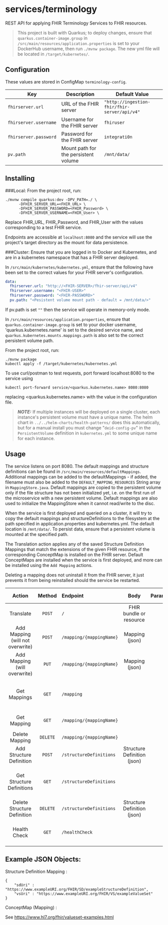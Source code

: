 # services/terminology

REST API for applying FHIR Terminology Services to FHIR resources.

> This project is built with Quarkus; to deploy changes, ensure that
> `quarkus.container-image.group` in `/src/main/resources/application.properties`
> is set to your DockerHub username, then run `./mvnw package`. The new yml
> file will be located in `/target/kubernetes/`.

## Configuration

These values are stored in ConfigMap `terminology-config`.

| Key | Description | Default Value |
|-----|-------------|---------------|
| `fhirserver.url` | URL of the FHIR server | `"http://ingestion-fhir/fhir-server/api/v4"` |
| `fhirserver.username` | Username for the FHIR server | `fhiruser` |
| `fhirserver.password` | Password for the FHIR server | `integrati0n` |
| `pv.path` | Mount path for the persistent volume | `/mnt/data/` |

## Installing

###Local: 
From the project root, run:

```shell 
./mvnw compile quarkus:dev -DPV_PATH=./ \
      -DFHIR_SERVER_URL=<FHIR_URL> \
      -DFHIR_SERVER_PASSWORD=<FHIR_Password> \
      -DFHIR_SERVER_USERNAME=<FHIR_User> \
```

Replace FHIR_URL, FHIR_Password, and FHIR_User with the values corresponding to a test FHIR service.  

Endpoints are accessible at `localhost:8080` and the service will use the project's target directory as the mount for 
data persistence.

###Cluster:
Ensure that you are logged in to Docker and Kubernetes, and are in a kubernetes namespace that has a 
FHIR server deployed.

In `/src/main/kubernetes/kubernetes.yml`, ensure that the following have been set to the correct values for your 
FHIR server's configuration.

```yml
data:
  fhirserver.url: "http://<FHIR-SERVER>/fhir-server/api/v4"
  fhirserver.username: "<FHIR-USER>"
  fhirserver.password: "<FHIR-PASSWORD>"
  pv.path: "<Pesistent volume mount path - default = /mnt/data/>"
```

If pv.path is set `""` then the service will operate in memory-only mode.

In `/src/main/resources/application.properties`, ensure that `quarkus.container-image.group` is set to your docker 
username, 'quarkus.kubernetes.name' is set to the desired service name, 
and `quarkus.kubernetes.mounts.mappings.path` is also set to the correct persistent volume path.

From the project root, run:

```shell
./mvnw package
kubectl apply -f /target/kubernetes/kubernetes.yml
```

To use curl/postman to test requests, port forward localhost:8080 to the service using 

```shell
kubectl port-forward service/<quarkus.kubernetes.name> 8080:8080
```
replacing <quarkus.kubernetes.name> with the value in the configuration file.

> **_NOTE:_**  If multiple instances will be deployed on a single cluster, each instance's
> persistent volume must have a unique name. The helm chart in `../../helm-charts/health-patterns/`
> does this automatically, but for a manual install you must change "`deid-config-pv`" in
> the `PersistentVolume` definition in `kubernetes.yml` to some unique name for each instance.

## Usage

The service listens on port 8080. The default mappings and structure definitions can be found
in `/src/main/resources/defaultMappings`.  Additional mappings can be added to the defaultMappings - if added, the 
filename must also be added to the `DEFAULT_MAPPING_RESOURCES` String array in `MappingStore.java`.  Default mappings 
are copied to the persistent volume only if the file structure has not been initialized yet, i.e. on the first run of 
the microservice with a new persistent volume.  Default mappings are also used to initialize the MappingStore when it 
cannot read/write to the disc.

When the service is first deployed and queried on a cluster, it will try to copy the default mappings and
structureDefinitions to the filesystem at the path specified in application.properties and kubernetes.yml.  The default
location is `/mnt/data/`.  To persist data, ensure that a persistent volume is mounted at the specified path.
 
The Translation action applies any of the saved Structure Definition Mappings that match the extensions of the 
given FHIR resource, if the corresponding ConceptMap is installed on the FHIR server.  Default ConceptMaps are installed
when the service is first deployed, and more can be installed using the `Add Mapping` actions.  

Deleting a mapping does not uninstall it from the FHIR server, it just prevents it from being reinstalled should the 
service be restarted.


| Action | Method | Endpoint | Body | Parameters | Returns on Success |
|:------:|:------:|:---------|:----:|:-----------|:-------:|
| Translate | `POST` | `/` | FHIR bundle or resource | | Translated object |
| Add Mapping (will not overwrite) | `POST` | `/mapping/{mappingName}` | Mapping (json) | | Status `200` |
| Add Mapping (will overwrite) | `PUT` | `/mapping/{mappingName}` | Mapping (json) | | Status `200`
| Get Mappings | `GET` | `/mapping` | | | Newline-delimited list of mapping names |
| Get Mapping | `GET` | `/mapping/{mappingName}` | | | Mapping named `mappingName` |
| Delete Mapping | `DELETE` | `/mapping/{mappingName}` | | | Status `200` |
| Add Structure Definition | `POST` | `/structureDefinitions` | Structure Definition (json) | | Status `200` |
| Get Structure Definitions | `GET` | `/structureDefinitions` | | | Newline-delimited list of structure definitions |
| Delete Structure Definition | `DELETE` | `/structureDefinitions` | Structure Definition (json) | | Status `200` |
| Health Check | `GET` | `/healthCheck` | | | Status `200` if OK </br> Status `500` if errors |

## Example JSON Objects:

Structure Definition Mapping :
```
{
    "sdUri" : "https://www.exampleURI.org/FHIR/SD/exampleStructureDefinition",
    "vsUri" : "https://www.exampleURI.org/FHIR/VS/exampleValueSet" 
}
```
ConceptMap (Mapping) :

See https://www.hl7.org/fhir/valueset-examples.html